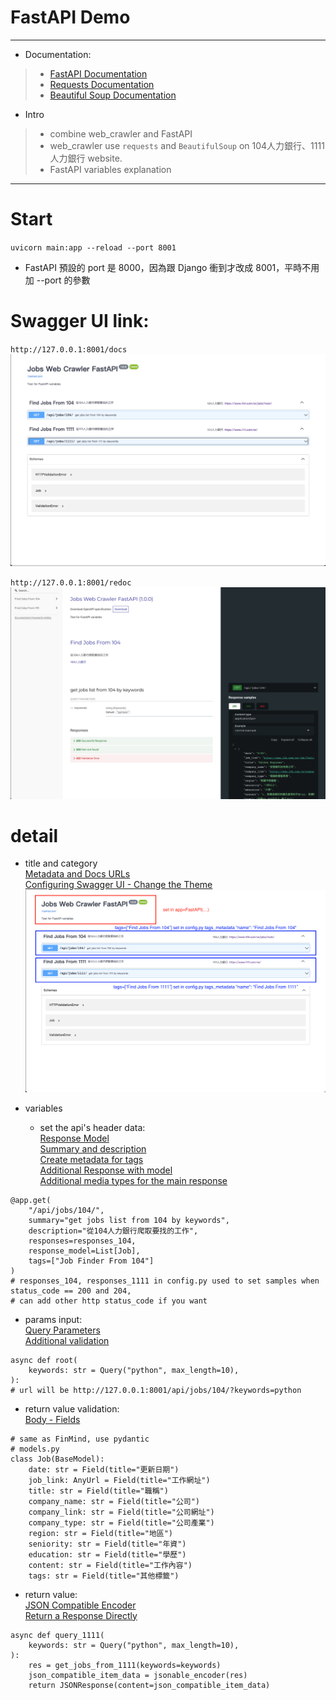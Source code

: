 # FastAPI Demo
<hr>

* Documentation: <br>
> * [FastAPI Documentation](https://fastapi.tiangolo.com/ "FastAPI Documentation")<br>
> * [Requests Documentation](https://docs.python-requests.org/en/latest/ "Requests Documentation")<br>
> * [Beautiful Soup Documentation](https://www.crummy.com/software/BeautifulSoup/bs4/doc/ "Beautiful Soup Documentation")<br>

* Intro
> * combine web_crawler and FastAPI <br>
> * web_crawler use `requests` and `BeautifulSoup` on 104人力銀行、1111人力銀行 website.<br>
> * FastAPI variables explanation <br>

<hr>

# Start
`uvicorn main:app --reload --port 8001`

* FastAPI 預設的 port 是 8000，因為跟 Django 衝到才改成 8001，平時不用加 --port 的參數

# Swagger UI link:
`http://127.0.0.1:8001/docs`
![](https://github.com/pingshian0131/fast_api_test/raw/main/static/docs_pic.png)

`http://127.0.0.1:8001/redoc`
![](https://github.com/pingshian0131/fast_api_test/raw/main/static/redoc_pic.png)

# detail

* title and category <br>
[Metadata and Docs URLs](https://fastapi.tiangolo.com/tutorial/metadata/ "Metadata and Docs URLs")<br>
[Configuring Swagger UI - Change the Theme](https://fastapi.tiangolo.com/advanced/extending-openapi/#change-the-theme "Configuring Swagger UI - Change the Theme")<br>
![](https://github.com/pingshian0131/fast_api_test/raw/main/static/title&category.png)


* variables
  * set the api's header data: <br>
[Response Model](https://fastapi.tiangolo.com/tutorial/response-model/ "Response Model")<br>
[Summary and description](https://fastapi.tiangolo.com/tutorial/path-operation-configuration/#summary-and-description "Summary and description")<br>
[Create metadata for tags](https://fastapi.tiangolo.com/tutorial/metadata/#create-metadata-for-tags "Create metadata for tags")<br>
[Additional Response with model](https://fastapi.tiangolo.com/advanced/additional-responses/#additional-response-with-model "Additional Response with model")<br>
[Additional media types for the main response](https://fastapi.tiangolo.com/advanced/additional-responses/#additional-media-types-for-the-main-response "Additional media types for the main response")<br>
```
@app.get(
    "/api/jobs/104/",
    summary="get jobs list from 104 by keywords",
    description="從104人力銀行爬取要找的工作",
    responses=responses_104,
    response_model=List[Job],
    tags=["Job Finder From 104"]
)
# responses_104, responses_1111 in config.py used to set samples when status_code == 200 and 204,
# can add other http status_code if you want
```
  * params input: <br>
[Query Parameters](https://fastapi.tiangolo.com/tutorial/query-params/ "Query Parameters")<br>
[Additional validation](https://fastapi.tiangolo.com/tutorial/query-params-str-validations/ "Additional validation")<br>
```
async def root(
    keywords: str = Query("python", max_length=10),
):
# url will be http://127.0.0.1:8001/api/jobs/104/?keywords=python
```
  * return value validation: <br>
[Body - Fields](https://fastapi.tiangolo.com/tutorial/body-fields/ "Body - Fields")<br>
```
# same as FinMind, use pydantic
# models.py
class Job(BaseModel):
    date: str = Field(title="更新日期")
    job_link: AnyUrl = Field(title="工作網址")
    title: str = Field(title="職稱")
    company_name: str = Field(title="公司")
    company_link: str = Field(title="公司網址")
    company_type: str = Field(title="公司產業")
    region: str = Field(title="地區")
    seniority: str = Field(title="年資")
    education: str = Field(title="學歷")
    content: str = Field(title="工作內容")
    tags: str = Field(title="其他標籤")
```
  * return value: <br>
[JSON Compatible Encoder](https://fastapi.tiangolo.com/tutorial/encoder/ "JSON Compatible Encoder")<br>
[Return a Response Directly](https://fastapi.tiangolo.com/advanced/response-directly/ "Return a Response Directly")<br>
```
async def query_1111(
    keywords: str = Query("python", max_length=10),
):
    res = get_jobs_from_1111(keywords=keywords)
    json_compatible_item_data = jsonable_encoder(res)
    return JSONResponse(content=json_compatible_item_data)
```
